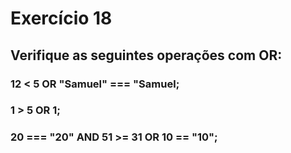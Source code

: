 # Exercício 18
## Verifique as seguintes operações com OR:
### 12 < 5 OR "Samuel" === "Samuel;
### 1 > 5 OR 1;
### 20 === "20" AND 51 >= 31 OR 10 == "10";
